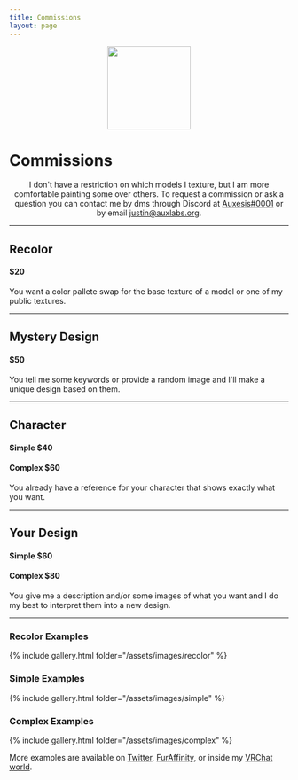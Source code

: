 ```yaml
---
title: Commissions
layout: page
---
```

<p align="center">
  <img src="../assets/images/profile.png" width="150" height="150" />
  <h1>Commissions</h1>
  <p align="center">
    I don't have a restriction on which models I texture, but I am more comfortable painting some over others. To request a commission or ask a question you can contact me by dms through Discord at <a href="https://discord.com/users/158056840402436096/">Auxesis#0001</a> or by email <a href="mailto:justin@auxlabs.org?subject=Commission Request">justin@auxlabs.org</a>.
  </p>
</p>

---

## Recolor
#### $20
You want a color pallete swap for the base texture of a model or one of my public textures.

---

## Mystery Design
#### $50
You tell me some keywords or provide a random image and I'll make a unique design based on them.

---

## Character
#### Simple $40
#### Complex $60
You already have a reference for your character that shows exactly what you want.

---

## Your Design
#### Simple $60
#### Complex $80
You give me a description and/or some images of what you want and I do my best to interpret them into a new design.

---

### Recolor Examples
{% include gallery.html folder="/assets/images/recolor" %}

### Simple Examples
{% include gallery.html folder="/assets/images/simple" %}

### Complex Examples
{% include gallery.html folder="/assets/images/complex" %}

More examples are available on [Twitter](https://twitter.com/auxlabs_), [FurAffinity](https://www.furaffinity.net/user/auxl/), or inside my [VRChat world](https://vrchat.com/home/world/wrld_a52d3f10-78b2-4472-8db4-5702a126aff8).
